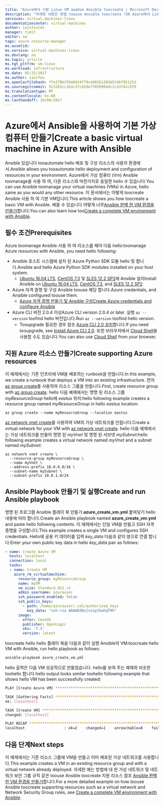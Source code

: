 ```yaml
---
title: "Azure에서 기본 Linux VM aaaUse Ansible toocreate | Microsoft Docs"
description: "자세한 내용은 방법 toouse Ansible toocreate 기본 Azure에서 Linux 가상 컴퓨터를 관리 하 고"
services: virtual-machines-linux
documentationcenter: virtual-machines
author: iainfoulds
manager: timlt
editor: na
tags: azure-resource-manager
ms.assetid: 
ms.service: virtual-machines-linux
ms.devlang: na
ms.topic: article
ms.tgt_pltfrm: vm-linux
ms.workload: infrastructure
ms.date: 05/25/2017
ms.author: iainfou
ms.openlocfilehash: ffe278b3f846924ff9c4d026120565146f951152
ms.sourcegitcommit: 523283cc1b3c37c428e77850964dc1c33742c5f0
ms.translationtype: MT
ms.contentlocale: ko-KR
ms.lasthandoff: 10/06/2017
---
```

# <a name="create-a-basic-virtual-machine-in-azure-with-ansible"></a><span data-ttu-id="14de9-103">Azure에서 Ansible을 사용하여 기본 가상 컴퓨터 만들기</span><span class="sxs-lookup"><span data-stu-id="14de9-103">Create a basic virtual machine in Azure with Ansible</span></span>
<span data-ttu-id="14de9-104">Ansible 있습니다 tooautomate hello 배포 및 구성 리소스의 사용자 환경에서.</span><span class="sxs-lookup"><span data-stu-id="14de9-104">Ansible allows you tooautomate hello deployment and configuration of resources in your environment.</span></span> <span data-ttu-id="14de9-105">Azure에서 가상 컴퓨터 (Vm) Ansible toomanage을 사용 하 여, 다른 리소스와 마찬가지로 동일한 hello 수 있습니다.</span><span class="sxs-lookup"><span data-stu-id="14de9-105">You can use Ansible toomanage your virtual machines (VMs) in Azure, hello same as you would any other resource.</span></span> <span data-ttu-id="14de9-106">이 문서에서는 어떻게 toocreate Ansible 사용 하 여 기본 VM입니다.</span><span class="sxs-lookup"><span data-stu-id="14de9-106">This article shows you how toocreate a basic VM with Ansible.</span></span> <span data-ttu-id="14de9-107">배울 수 있습니다 어떻게 너무[Ansible 완벽 한 VM 환경을 만들기](ansible-create-complete-vm.md)합니다.</span><span class="sxs-lookup"><span data-stu-id="14de9-107">You can also learn how too[Create a complete VM environment with Ansible](ansible-create-complete-vm.md).</span></span>


## <a name="prerequisites"></a><span data-ttu-id="14de9-108">필수 조건</span><span class="sxs-lookup"><span data-stu-id="14de9-108">Prerequisites</span></span>
<span data-ttu-id="14de9-109">Azure toomanage Ansible 사용 하 여 리소스를 해야 다음 hello:</span><span class="sxs-lookup"><span data-stu-id="14de9-109">toomanage Azure resources with Ansible, you need hello following:</span></span>

- <span data-ttu-id="14de9-110">Ansible 호스트 시스템에 설치 된 Azure Python SDK 모듈 hello 및 합니다.</span><span class="sxs-lookup"><span data-stu-id="14de9-110">Ansible and hello Azure Python SDK modules installed on your host system.</span></span>
    - <span data-ttu-id="14de9-111">[Ubuntu 16.04 LTS](ansible-install-configure.md#ubuntu-1604-lts), [CentOS 7.3](ansible-install-configure.md#centos-73) 및 [SLES 12.2 SP2](ansible-install-configure.md#sles-122-sp2)에 Ansible 설치</span><span class="sxs-lookup"><span data-stu-id="14de9-111">Install Ansible on [Ubuntu 16.04 LTS](ansible-install-configure.md#ubuntu-1604-lts), [CentOS 7.3](ansible-install-configure.md#centos-73), and [SLES 12.2 SP2](ansible-install-configure.md#sles-122-sp2)</span></span>
- <span data-ttu-id="14de9-112">Azure 자격 증명 및 구성 Ansible toouse 해당 합니다.</span><span class="sxs-lookup"><span data-stu-id="14de9-112">Azure credentials, and Ansible configured toouse them.</span></span>
    - [<span data-ttu-id="14de9-113">Azure 자격 증명 만들기 및 Ansible 구성</span><span class="sxs-lookup"><span data-stu-id="14de9-113">Create Azure credentials and configure Ansible</span></span>](ansible-install-configure.md#create-azure-credentials)
- <span data-ttu-id="14de9-114">Azure CLI 버전 2.0.4 이상</span><span class="sxs-lookup"><span data-stu-id="14de9-114">Azure CLI version 2.0.4 or later.</span></span> <span data-ttu-id="14de9-115">실행 `az --version` toofind hello 버전입니다.</span><span class="sxs-lookup"><span data-stu-id="14de9-115">Run `az --version` toofind hello version.</span></span> 
    - <span data-ttu-id="14de9-116">Tooupgrade 필요한 경우 참조 [Azure CLI 2.0 설치]( /cli/azure/install-azure-cli)합니다.</span><span class="sxs-lookup"><span data-stu-id="14de9-116">If you need tooupgrade, see [Install Azure CLI 2.0]( /cli/azure/install-azure-cli).</span></span> <span data-ttu-id="14de9-117">또한 브라우저에서 [Cloud Shell](/azure/cloud-shell/quickstart)을 사용할 수도 있습니다.</span><span class="sxs-lookup"><span data-stu-id="14de9-117">You can also use [Cloud Shell](/azure/cloud-shell/quickstart) from your browser.</span></span>


## <a name="create-supporting-azure-resources"></a><span data-ttu-id="14de9-118">지원 Azure 리소스 만들기</span><span class="sxs-lookup"><span data-stu-id="14de9-118">Create supporting Azure resources</span></span>
<span data-ttu-id="14de9-119">이 예제에서는 기존 인프라에 VM을 배포하는 runbook을 만듭니다.</span><span class="sxs-lookup"><span data-stu-id="14de9-119">In this example, we create a runbook that deploys a VM into an existing infrastructure.</span></span> <span data-ttu-id="14de9-120">먼저 [az group create](/cli/azure/vm#create)를 사용하여 리소스 그룹을 만듭니다.</span><span class="sxs-lookup"><span data-stu-id="14de9-120">First, create resource group with [az group create](/cli/azure/vm#create).</span></span> <span data-ttu-id="14de9-121">hello 다음 예제에서는 명명 된 리소스 그룹 *myResourceGroup* hello에 *eastus* 위치:</span><span class="sxs-lookup"><span data-stu-id="14de9-121">hello following example creates a resource group named *myResourceGroup* in hello *eastus* location:</span></span>

```azurecli
az group create --name myResourceGroup --location eastus
```

<span data-ttu-id="14de9-122">[az network vnet create](/cli/azure/network/vnet#create)를 사용하여 VM의 가상 네트워크를 만듭니다.</span><span class="sxs-lookup"><span data-stu-id="14de9-122">Create a virtual network for your VM with [az network vnet create](/cli/azure/network/vnet#create).</span></span> <span data-ttu-id="14de9-123">hello 다음 예제에서는 가상 네트워크를 만들어 명명 된 *myVnet* 및 명명 된 서브넷 *mySubnet*:</span><span class="sxs-lookup"><span data-stu-id="14de9-123">hello following example creates a virtual network named *myVnet* and a subnet named *mySubnet*:</span></span>

```azurecli
az network vnet create \
  --resource-group myResourceGroup \
  --name myVnet \
  --address-prefix 10.0.0.0/16 \
  --subnet-name mySubnet \
  --subnet-prefix 10.0.1.0/24
```


## <a name="create-and-run-ansible-playbook"></a><span data-ttu-id="14de9-124">Ansible Playbook 만들기 및 실행</span><span class="sxs-lookup"><span data-stu-id="14de9-124">Create and run Ansible playbook</span></span>
<span data-ttu-id="14de9-125">명명 된 프로그램 Ansible 플레이 북 만들기 **azure_create_vm.yml** 붙여넣기 hello 내용에 따라 합니다.</span><span class="sxs-lookup"><span data-stu-id="14de9-125">Create an Ansible playbook named **azure_create_vm.yml** and paste hello following contents.</span></span> <span data-ttu-id="14de9-126">이 예제에서는 단일 VM을 만들고 SSH 자격 증명을 구성합니다.</span><span class="sxs-lookup"><span data-stu-id="14de9-126">This example creates a single VM and configures SSH credentials.</span></span> <span data-ttu-id="14de9-127">Hello에 공용 키 데이터를 입력 *key_data* 다음과 같이 쌍으로 연결 합니다.</span><span class="sxs-lookup"><span data-stu-id="14de9-127">Enter your own public key data in hello *key_data* pair as follows:</span></span>

```yaml
- name: Create Azure VM
  hosts: localhost
  connection: local
  tasks:
  - name: Create VM
    azure_rm_virtualmachine:
      resource_group: myResourceGroup
      name: myVM
      vm_size: Standard_DS1_v2
      admin_username: azureuser
      ssh_password_enabled: false
      ssh_public_keys: 
        - path: /home/azureuser/.ssh/authorized_keys
          key_data: "ssh-rsa AAAAB3Nz{snip}hwhqT9h"
      image:
        offer: CentOS
        publisher: OpenLogic
        sku: '7.3'
        version: latest
```

<span data-ttu-id="14de9-128">toocreate hello hello 플레이 북을 다음과 같이 실행 Ansible의 VM:</span><span class="sxs-lookup"><span data-stu-id="14de9-128">toocreate hello VM with Ansible, run hello playbook as follows:</span></span>

```bash
ansible-playbook azure_create_vm.yml
```

<span data-ttu-id="14de9-129">hello 출력은 다음 VM 성공적으로 만들었습니다. hello를 보여 주는 예제와 비슷한 toohello 합니다.</span><span class="sxs-lookup"><span data-stu-id="14de9-129">hello output looks similar toohello following example that shows hello VM has been successfully created:</span></span>

```bash
PLAY [Create Azure VM] ****************************************************

TASK [Gathering Facts] ****************************************************
ok: [localhost]

TASK [Create VM] **********************************************************
changed: [localhost]

PLAY RECAP ****************************************************************
localhost                  : ok=2    changed=1    unreachable=0    failed=0
```


## <a name="next-steps"></a><span data-ttu-id="14de9-130">다음 단계</span><span class="sxs-lookup"><span data-stu-id="14de9-130">Next steps</span></span>
<span data-ttu-id="14de9-131">이 예제에서는 기존 리소스 그룹에 VM을 만들고 이미 배포된 가상 네트워크를 사용합니다.</span><span class="sxs-lookup"><span data-stu-id="14de9-131">This example creates a VM in an existing resource group and with a virtual network already deployed.</span></span> <span data-ttu-id="14de9-132">자세한 예는 방법에 대 한 가상 네트워크 및 네트워크 보안 그룹 규칙 같은 toouse Ansible toocreate 지원 리소스 참조 [Ansible 완벽 한 VM 환경을 만들기](ansible-create-complete-vm.md)합니다.</span><span class="sxs-lookup"><span data-stu-id="14de9-132">For a more detailed example on how toouse Ansible toocreate supporting resources such as a virtual network and Network Security Group rules, see [Create a complete VM environment with Ansible](ansible-create-complete-vm.md).</span></span>
